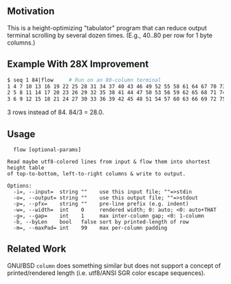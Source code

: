 ## Motivation

This is a height-optimizing "tabulator" program that can reduce output terminal
scrolling by several dozen times.  (E.g., 40..80 per row for 1 byte columns.)

## Example With 28X Improvement

```sh
$ seq 1 84|flow     # Run on an 80-column terminal
1 4 7 10 13 16 19 22 25 28 31 34 37 40 43 46 49 52 55 58 61 64 67 70 73 76 79 82
2 5 8 11 14 17 20 23 26 29 32 35 38 41 44 47 50 53 56 59 62 65 68 71 74 77 80 83
3 6 9 12 15 18 21 24 27 30 33 36 39 42 45 48 51 54 57 60 63 66 69 72 75 78 81 84
```

3 rows instead of 84.  84/3 = 28.0.

## Usage
```
  flow [optional-params] 

Read maybe utf8-colored lines from input & flow them into shortest height table
of top-to-bottom, left-to-right columns & write to output.

Options:
  -i=, --input=  string ""    use this input file; ""=>stdin
  -o=, --output= string ""    use this output file; ""=>stdout
  -p=, --pfx=    string ""    pre-line prefix (e.g. indent)
  -w=, --width=  int    0     rendered width; 0: auto; <0: auto+THAT
  -g=, --gap=    int    1     max inter-column gap; <0: 1-column
  -b, --byLen    bool   false sort by printed-length of row
  -m=, --maxPad= int    99    max per-column padding
```
## Related Work

GNU/BSD `column` does something similar but does not support a concept of
printed/rendered length (i.e. utf8/ANSI SGR color escape sequences).
